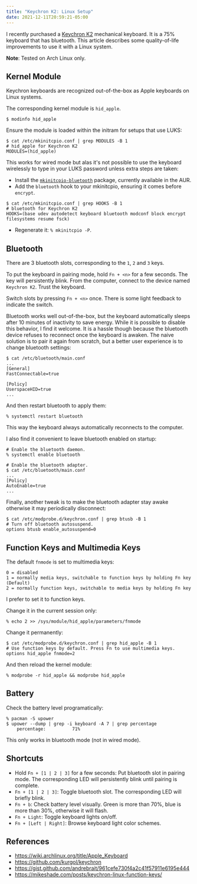 ```yaml
---
title: "Keychron K2: Linux Setup"
date: 2021-12-11T20:59:21-05:00
---
```


I recently purchased a [Keychron K2](https://www.keychron.com/products/keychron-k2-wireless-mechanical-keyboard) mechanical keyboard. It is a 75% keyboard that has bluetooth. This article describes some quality-of-life improvements to use it with a Linux system.

**Note**: Tested on Arch Linux only.

<!--more-->

## Kernel Module

Keychron keyboards are recognized out-of-the-box as Apple keyboards on Linux systems.

The corresponding kernel module is `hid_apple`.

```shell
$ modinfo hid_apple
```

Ensure the module is loaded within the initram for setups that use LUKS:

```shell
$ cat /etc/mkinitcpio.conf | grep MODULES -B 1
# hid_apple for Keychron K2
MODULES=(hid_apple)
```

This works for wired mode but alas it's not possible to use the keyboard wirelessly to type in your LUKS password unless extra steps are taken:

- Install the [`mkinitcpio-bluetooth`](https://aur.archlinux.org/packages/mkinitcpio-bluetooth/) package, currently available in the AUR.
- Add the `bluetooth` hook to your mkinitcpio, ensuring it comes before `encrypt`.

```shell
$ cat /etc/mkinitcpio.conf | grep HOOKS -B 1
# bluetooth for Keychron K2
HOOKS=(base udev autodetect keyboard bluetooth modconf block encrypt filesystems resume fsck)
```

- Regenerate it: `% mkinitcpio -P`.

## Bluetooth

There are 3 bluetooth slots, corresponding to the `1`, `2` and `3` keys.

To put the keyboard in pairing mode, hold `Fn + <n>` for a few seconds. The key will persistently blink.
From the computer, connect to the device named `Keychron K2`. Trust the keyboard.

Switch slots by pressing `Fn + <n>` once. There is some light feedback to indicate the switch.

Bluetooth works well out-of-the-box, but the keyboard automatically sleeps after 10 minutes of inactivity to save energy.
While it is possible to disable this behavior, I find it welcome. It is a hassle though because the bluetooth device refuses to reconnect once the keyboard is awaken. The naive solution is to pair it again from scratch, but a better user experience is to change bluetooth settings:

```shell
$ cat /etc/bluetooth/main.conf
...
[General]
FastConnectable=true

[Policy]
UserspaceHID=true
...
```

And then restart bluetooth to apply them:

```shell
% systemctl restart bluetooth
```

This way the keyboard always automatically reconnects to the computer.

I also find it convenient to leave bluetooth enabled on startup:

```shell
# Enable the bluetooth daemon.
% systemctl enable bluetooth

# Enable the bluetooth adapter.
$ cat /etc/bluetooth/main.conf
...
[Policy]
AutoEnable=true
...
```

Finally, another tweak is to make the bluetooth adapter stay awake otherwise it may periodically disconnect:

```shell
$ cat /etc/modprobe.d/keychron.conf | grep btusb -B 1
# Turn off bluetooth autosuspend.
options btusb enable_autosuspend=0
```

## Function Keys and Multimedia Keys

The default `fnmode` is set to multimedia keys:

```
0 = disabled
1 = normally media keys, switchable to function keys by holding Fn key (Default)
2 = normally function keys, switchable to media keys by holding Fn key
```

I prefer to set it to function keys.

Change it in the current session only:

```shell
% echo 2 >> /sys/module/hid_apple/parameters/fnmode
```

Change it permanently:

```shell
$ cat /etc/modprobe.d/keychron.conf | grep hid_apple -B 1
# Use function keys by default. Press Fn to use multimedia keys.
options hid_apple fnmode=2
```

And then reload the kernel module:

```shell
% modprobe -r hid_apple && modprobe hid_apple
```

## Battery

Check the battery level programatically:

```shell
% pacman -S upower
$ upower --dump | grep -i keyboard -A 7 | grep percentage
    percentage:          71%
```

This only works in bluetooth mode (not in wired mode).

## Shortcuts

- Hold `Fn + [1 | 2 | 3]` for a few seconds: Put bluetooth slot in pairing mode. The corresponding LED will persistently blink until pairing is complete.
- `Fn + [1 | 2 | 3]`: Toggle bluetooth slot. The corresponding LED will briefly blink.
- `Fn + b`: Check battery level visually. Green is more than 70%, blue is more than 30%, otherwise it will flash.
- `Fn + Light`: Toggle keyboard lights on/off.
- `Fn + [Left | Right]`: Browse keyboard light color schemes.

## References

- https://wiki.archlinux.org/title/Apple_Keyboard
- https://github.com/kurgol/keychron
- https://gist.github.com/andrebrait/961cefe730f4a2c41f57911e6195e444
- https://mikeshade.com/posts/keychron-linux-function-keys/
